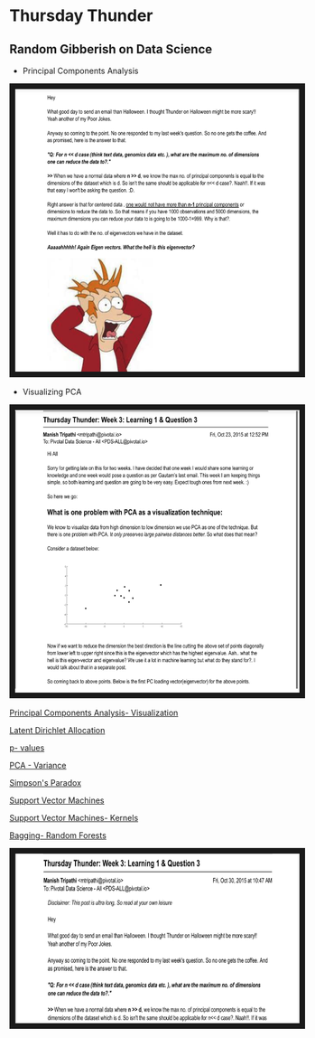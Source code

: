 # Thursday Thunder

## Random Gibberish on Data Science

- Principal Components Analysis

<a href="https://github.com/trmanish/Thursday-Thunder/blob/master/files/Week3-%20PCA-Eigenvectors.pdf
" target="_blank"><img src="https://github.com/trmanish/Thursday-Thunder/blob/master/files/PCA.png" 
alt="PCA" width="700" height="500" border="10" /></a>


- Visualizing PCA

<a href="https://github.com/trmanish/Thursday-Thunder/blob/master/files/Week3-%20PCA-Visualization.pdf
" target="_blank"><img src="https://github.com/trmanish/Thursday-Thunder/blob/master/files/PCA-Visualization.png" 
alt="PCA" width="700" height="500" border="10" /></a>



[Principal Components Analysis- Visualization](https://github.com/trmanish/Thursday-Thunder/blob/master/Week%203-%20PCA-Visualization.pdf)

[Latent Dirichlet Allocation](https://github.com/trmanish/Thursday-Thunder/blob/master/Week%204-LDA.pdf)

[p- values](https://github.com/trmanish/Thursday-Thunder/blob/master/Week%205-%20p-values.pdf)

[PCA - Variance](https://github.com/trmanish/Thursday-Thunder/blob/master/Week%206-%20PCA%20_Var.pdf)

[Simpson's Paradox](https://github.com/trmanish/Thursday-Thunder/blob/master/Week%207-%20Simpson_s%20Paradox.pdf)

[Support Vector Machines](https://github.com/trmanish/Thursday-Thunder/blob/master/Week%208-%20SVM-part1.pdf)

[Support Vector Machines- Kernels](https://github.com/trmanish/Thursday-Thunder/blob/master/Week%209-%20SVM-Kernels.pdf)

[Bagging- Random Forests](https://github.com/trmanish/Thursday-Thunder/blob/master/Epilogue-Bagging-Random%20Forests.pdf)



<a href="https://github.com/trmanish/Thursday-Thunder/blob/master/files/Week10-Bagging-Random%20Forests.pdf
" target="_blank"><img src="https://github.com/trmanish/Thursday-Thunder/blob/master/files/Screen%20Shot%202018-02-15%20at%205.20.41%20PM.png" 
alt="PCA" width="800" height="300" border="10" /></a>
